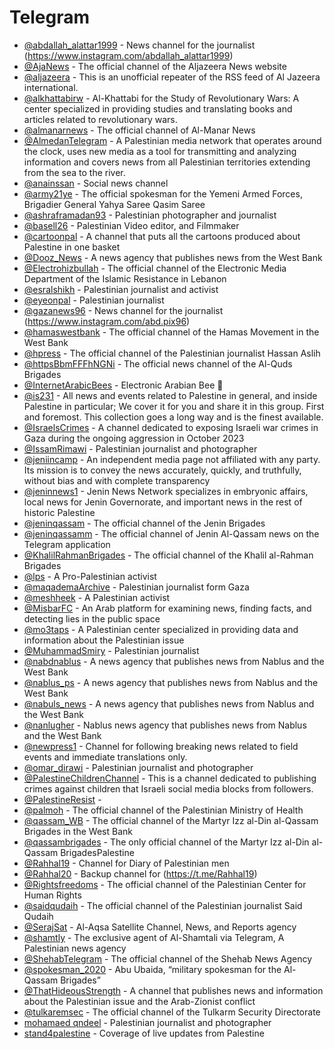 # Telegram


- [@abdallah_alattar1999](https://t.me/abdallah_alattar1999) - News channel for the journalist (https://www.instagram.com/abdallah_alattar1999)
- [@AjaNews](https://t.me/AjaNews) - The official channel of the Aljazeera News website
- [@aljazeera](https://squeet.me/profile/aljazeera) - This is an unofficial repeater of the RSS feed of Al Jazeera international.
- [@alkhattabirw](https://t.me/alkhattabirw) - Al-Khattabi for the Study of Revolutionary Wars: A center specialized in providing studies and translating books and articles related to revolutionary wars.
- [@almanarnews](https://t.me/almanarnews) - The official channel of Al-Manar News
- [@AlmedanTelegram](https://t.me/AlmedanTelegram) - A Palestinian media network that operates around the clock, uses new media as a tool for transmitting and analyzing information and covers news from all Palestinian territories extending from the sea to the river.
- [@anainssan](https://t.me/anainssan) - Social news channel
- [@army21ye](https://t.me/army21ye) - The official spokesman for the Yemeni Armed Forces, Brigadier General Yahya Saree Qasim Saree
- [@ashraframadan93](https://t.me/ashraframadan93) - Palestinian photographer and journalist
- [@basell26](https://t.me/basell26) - Palestinian Video editor, and Filmmaker
- [@cartoonpal](https://t.me/cartoonpal) - A channel that puts all the cartoons produced about Palestine in one basket
- [@Dooz_News](https://t.me/Dooz_News) - A news agency that publishes news from the West Bank
- [@Electrohizbullah](https://t.me/Electrohizbullah) - The official channel of the Electronic Media Department of the Islamic Resistance in Lebanon
- [@esralshikh](https://t.me/esralshikh) - Palestinian journalist and activist
- [@eyeonpal](https://t.me/eyeonpal) - Palestinian journalist
- [@gazanews96](https://t.me/gazanews96) - News channel for the journalist (https://www.instagram.com/abd.pix96)
- [@hamaswestbank](https://t.me/hamaswestbank) - The official channel of the Hamas Movement in the West Bank
- [@hpress](https://t.me/hpress) - The official channel of the Palestinian journalist Hassan Aslih
- [@httpsBbmFFFhNGNi](https://t.me/httpsBbmFFFhNGNi) - The official news channel of the Al-Quds Brigades
- [@InternetArabicBees](https://t.me/+r2FpThCgeQ9hMjE8) - Electronic Arabian Bee 🐝
- [@is231](https://t.me/is231) - All news and events related to Palestine in general, and inside Palestine in particular; We cover it for you and share it in this group. First and foremost. This collection goes a long way and is the finest available.
- [@IsraelsCrimes](https://t.me/IsraelsCrimes) - A channel dedicated to exposing Israeli war crimes in Gaza during the ongoing aggression in October 2023
- [@IssamRimawi](https://t.me/IssamRimawi) - Palestinian journalist and photographer
- [@jeniincamp](https://t.me/jeniincamp) - An independent media page not affiliated with any party. Its mission is to convey the news accurately, quickly, and truthfully, without bias and with complete transparency
- [@jeninnews1](https://t.me/jeninnews1) - Jenin News Network specializes in embryonic affairs, local news for Jenin Governorate, and important news in the rest of historic Palestine
- [@jeninqassam](https://t.me/jeninqassam) - The official channel of the Jenin Brigades
- [@jeninqassamm](https://t.me/jeninqassamm) - The official channel of Jenin Al-Qassam news on the Telegram application
- [@KhalilRahmanBrigades](https://t.me/KhalilRahmanBrigades) - The official channel of the Khalil al-Rahman Brigades
- [@lps](https://masto.1146.nohost.me/@lps) - A Pro-Palestinian activist
- [@maqademaArchive](https://t.me/maqademaArchive) - Palestinian journalist form Gaza
- [@meshheek](https://t.me/meshheek) - A Palestinian activist
- [@MisbarFC](https://t.me/MisbarFC) - An Arab platform for examining news, finding facts, and detecting lies in the public space
- [@mo3taps](https://t.me/mo3taps) - A Palestinian center specialized in providing data and information about the Palestinian issue
- [@MuhammadSmiry](https://t.me/MuhammadSmiry) - Palestinian journalist
- [@nabdnablus](https://t.me/nabdnablus) - A news agency that publishes news from Nablus and the West Bank
- [@nablus_ps](https://t.me/nablus_ps) - A news agency that publishes news from Nablus and the West Bank
- [@nabuls_news](https://t.me/nabuls_news) - A news agency that publishes news from Nablus and the West Bank
- [@nanlugher](https://t.me/nanlugher) - Nablus news agency that publishes news from Nablus and the West Bank
- [@newpress1](https://t.me/newpress1) - Channel for following breaking news related to field events and immediate translations only.
- [@omar_dirawi](https://t.me/omar_dirawi) - Palestinian journalist and photographer
- [@PalestineChildrenChannel](https://t.me/PalestineChildrenChannel) - This is a channel dedicated to publishing crimes against children that Israeli social media blocks from followers.
- [@PalestineResist](https://t.me/PalestineResist) -
- [@palmoh](https://t.me/palmoh) - The official channel of the Palestinian Ministry of Health
- [@qassam_WB](https://t.me/qassam_WB) - The official channel of the Martyr Izz al-Din al-Qassam Brigades in the West Bank
- [@qassambrigades](https://t.me/qassambrigades) - The only official channel of the Martyr Izz al-Din al-Qassam BrigadesPalestine
- [@Rahhal19](https://t.me/Rahhal19) - Channel for Diary of Palestinian men
- [@Rahhal20](https://t.me/Rahhal20) - Backup channel for (https://t.me/Rahhal19)
- [@Rightsfreedoms](https://t.me/Rightsfreedoms) - The official channel of the Palestinian Center for Human Rights
- [@saidqudaih](https://t.me/saidqudaih) - The official channel of the Palestinian journalist Said Qudaih
- [@SerajSat](https://t.me/SerajSat) - Al-Aqsa Satellite Channel, News, and Reports agency
- [@shamtly](https://t.me/shamtly) - The exclusive agent of Al-Shamtali via Telegram, A Palestinian news agency
- [@ShehabTelegram](https://t.me/ShehabTelegram) - The official channel of the Shehab News Agency
- [@spokesman_2020](https://t.me/spokesman_2020) - Abu Ubaida, “military spokesman for the Al-Qassam Brigades”
- [@ThatHideousStrength](https://t.me/ThatHideousStrength) - A channel that publishes news and information about the Palestinian issue and the Arab-Zionist conflict
- [@tulkaremsec](https://t.me/tulkaremsec) - The official channel of the Tulkarm Security Directorate
- [mohamaed qndeel](https://t.me/Qandeel05603250031) - Palestinian journalist and photographer
- [stand4palestine](https://t.me/stand4palestine) - Coverage of live updates from Palestine
